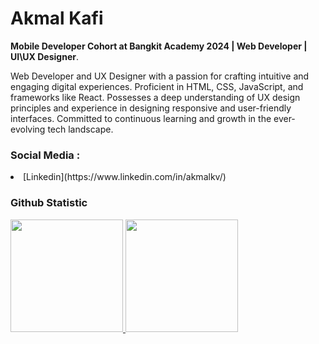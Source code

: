 # Akmal Kafi

**Mobile Developer Cohort at Bangkit Academy 2024 | Web Developer | UI\UX Designer**.<br>

Web Developer and UX Designer with a passion for crafting intuitive and engaging digital experiences. Proficient in HTML, CSS, JavaScript, and frameworks like React. Possesses a deep understanding of UX design principles and experience in designing responsive and user-friendly interfaces. Committed to continuous learning and growth in the ever-evolving tech landscape.<br>

### Social Media :
<li>[Linkedin](https://www.linkedin.com/in/akmalkv/)</li>

### Github Statistic
<p align="left">
<a href="https://github.com/akmalkv">
  <img height="180em" src="https://github-readme-stats-eight-theta.vercel.app/api?username=akmalkv&show_icons=true&theme=algolia&include_all_commits=true&count_private=true"/>
  <img height="180em" src="https://github-readme-stats.vercel.app/api/top-langs/?username=akmalkv&layout=compact&theme=algolia"/>
</a>
</p>
